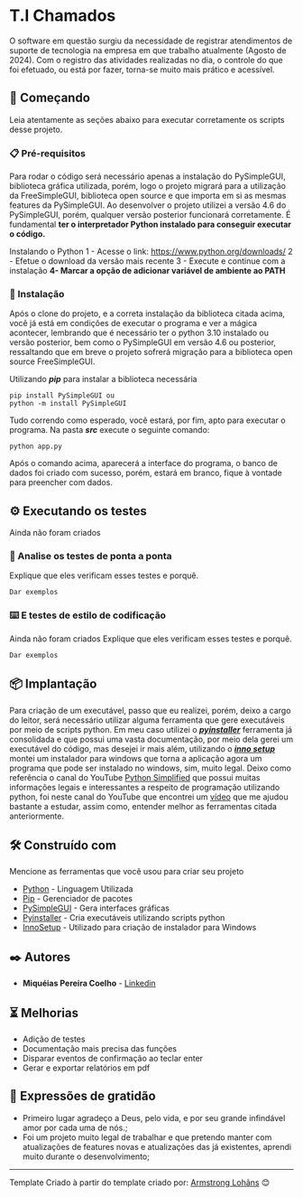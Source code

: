 # T.I Chamados

O software em questão surgiu da necessidade de registrar atendimentos de suporte de tecnologia na empresa em que trabalho atualmente (Agosto de 2024). Com o registro das atividades realizadas no dia, o controle do que foi efetuado, ou está por fazer, torna-se muito mais prático e acessível.

## 🚀 Começando

Leia atentamente as seções abaixo para executar corretamente os scripts desse projeto.

### 📋 Pré-requisitos

Para rodar o código será necessário apenas a instalação do PySimpleGUI, biblioteca gráfica utilizada, porém, logo o projeto migrará para a utilização da FreeSimpleGUI, biblioteca open source e que importa em si as mesmas features da PySimpleGUI. Ao desenvolver o projeto utilizei a versão 4.6 do PySimpleGUI, porém, qualquer versão posterior funcionará corretamente. É fundamental **ter o interpretador Python instalado para conseguir executar o código.**

Instalando o Python
1 - Acesse o link: <https://www.python.org/downloads/>
2 - Efetue o download da versão mais recente
3 - Execute e continue com a instalação
**4- Marcar a opção de adicionar variável de ambiente ao PATH**

### 🔧 Instalação

Após o clone do projeto, e a correta instalação da biblioteca citada acima, você já está em condições de executar o programa e ver a mágica acontecer, lembrando que é necessário ter o python 3.10 instalado ou versão posterior, bem como o PySimpleGUI em versão 4.6 ou posterior, ressaltando que em breve o projeto sofrerá migração para a biblioteca open source FreeSimpleGUI.

Utilizando ***pip*** para instalar a biblioteca necessária

```
pip install PySimpleGUI ou
python -m install PySimpleGUI
```
Tudo correndo como esperado, você estará, por fim, apto para executar o programa.
Na pasta ***src*** execute o seguinte comando:
```
python app.py
```
Após o comando acima, aparecerá a interface do programa, o banco de dados foi criado com sucesso, porém, estará em branco, fique à vontade para preencher com dados.


## ⚙️ Executando os testes

Ainda não foram criados

### 🔩 Analise os testes de ponta a ponta

Explique que eles verificam esses testes e porquê.

```
Dar exemplos
```

### ⌨️ E testes de estilo de codificação

Ainda não foram criados
Explique que eles verificam esses testes e porquê.

```
Dar exemplos
```

## 📦 Implantação

Para criação de um executável, passo que eu realizei, porém, deixo a cargo do leitor, será necessário utilizar alguma ferramenta que gere executáveis por meio de scripts python. 
Em meu caso utilizei o [***pyinstaller***](https://pyinstaller.org/en/stable/) ferramenta já consolidada e que possui uma vasta documentação, por meio dela gerei um executável do código, mas desejei ir mais além, utilizando o [***inno setup***](https://jrsoftware.org/isinfo.php) montei um instalador para windows que torna a aplicação agora um programa que pode ser instalado no windows, sim, muito legal.
Deixo como referência o canal do YouTube [Python Simplified](https://www.youtube.com/@PythonSimplified) que possui muitas informações legais e interessantes a respeito de programação utilizando python, foi neste canal do YouTube que encontrei um [vídeo](https://www.youtube.com/watch?v=p3tSLatmGvU) que me ajudou bastante a estudar, assim como, entender melhor as ferramentas citada anteriormente.

## 🛠️ Construído com

Mencione as ferramentas que você usou para criar seu projeto

* [Python](https://www.python.org/) - Linguagem Utilizada
* [Pip](https://pip.pypa.io/en/stable/) - Gerenciador de pacotes
* [PySimpleGUI](https://pypi.org/project/PySimpleGUI/) - Gera interfaces gráficas
* [Pyinstaller](https://pyinstaller.org/en/stable/) - Cria executáveis utilizando scripts python
* [InnoSetup](https://jrsoftware.org/isinfo.php) - Utilizado para criação de instalador para Windows

## ✒️ Autores

* **Miquéias Pereira Coelho** - [Linkedin](https://www.linkedin.com/in/miqu%C3%A9ias-pereira-coelho-8a0071218/)


## ⏳ Melhorias

* Adição de testes
* Documentação mais precisa das funções
* Disparar eventos de confirmação ao teclar enter
* Gerar e exportar relatórios em pdf

## 🎁 Expressões de gratidão

* Primeiro lugar agradeço a Deus, pelo vida, e por seu grande infindável amor por cada uma de nós.;
* Foi um projeto muito legal de trabalhar e que pretendo manter com atualizações de features novas e atualizações das já existentes, aprendi muito durante o desenvolvimento;


---
Template Criado à partir do template criado por:
 [Armstrong Lohãns](https://gist.github.com/lohhans) 😊